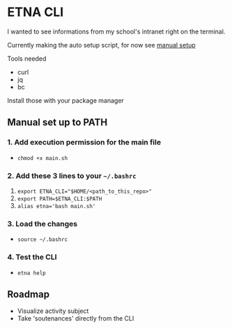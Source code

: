 # ETNA CLI

I wanted to see informations from my school's intranet right on the terminal.

Currently making the auto setup script, for now see [manual setup](#manual-set-up-to-path)

Tools needed

- curl
- jq
- bc

Install those with your package manager

## Manual set up to PATH

### 1. Add execution permission for the main file

- `chmod +x main.sh`

### 2. Add these 3 lines to your `~/.bashrc`

1.  `export ETNA_CLI="$HOME/<path_to_this_repo>"`
2.  `export PATH=$ETNA_CLI:$PATH`
3.  `alias etna='bash main.sh'`

### 3. Load the changes

- `source ~/.bashrc`

### 4. Test the CLI

- `etna help`

## Roadmap

- Visualize activity subject
- Take 'soutenances' directly from the CLI

